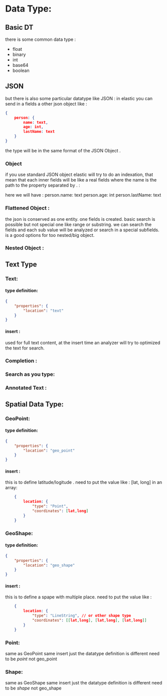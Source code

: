 # Data Type:

## Basic DT

there is some common data type :

-   float
-   binary
-   int
-   base64
-   boolean

## JSON

but there is also some particular datatype like JSON :
in elastic you can send in a fields a other json object like :

```json
{
	person: {
		name: text,
		age: int,
		lastName: text
	}
}
```

the type will be in the same format of the JSON Object .

### Object

if you use standard JSON object elastic will try to do an indexation, that mean that each inner fields will be like a real fields where the name is the path to the property separated by . :

here we will have :
person.name: text
person.age: int
person.lastName: text

### Flattened Object :

the json is conserved as one entity. one fields is created.
basic search is possible but not special one like range or substring.
we can search the fields and each sub value will be analyzed or search in a special subfields.
is a good options for too nested/big object.

### Nested Object :

## Text Type

### Text:

#### type definition:

```json
{
	"properties": {
		"location": "text"
	}
}
```

#### insert :

used for full text content, at the insert time an analyzer will try to optimized the text for search.

### Completion :

### Search as you type:

### Annotated Text :

## Spatial Data Type:

### GeoPoint:

#### type definition:

```json
{
	"properties": {
		"location": "geo_point"
	}
}
```

#### insert :

this is to define latitude/logitude . need to put the value like :
[lat, long] in an array:

```json
	{
		location: {
			"type": "Point",
			"coordinates": [lat,long]
		}
	}
```

### GeoShape:

#### type definition:

```json
{
	"properties": {
		"location": "geo_shape"
	}
}
```

#### insert :

this is to define a spape with multiple place. need to put the value like :

```json
	{
		location: {
			"type": "LineString", // or other shape type
			"coordinates": [[lat,long], [lat,long], [lat,long]]
		}
	}
```

### Point:

same as GeoPoint same insert just the datatype definition is different need to be _point_ not geo_point

### Shape:

same as GeoShape same insert just the datatype definition is different need to be _shape_ not geo_shape
